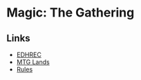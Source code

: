 # Magic: The Gathering

## Links

- [EDHREC](https://edhrec.com/)
- [MTG Lands](https://mtglands.com/)
- [Rules](https://magic.wizards.com/en/rules)

